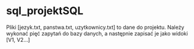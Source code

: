 # sql_projektSQL
Pliki [jezyk.txt, panstwa.txt, uzytkownicy.txt] to dane do projektu. Należy wykonać pięć zapytań do bazy danych, a następnie zapisać je jako widoki [V1, V2...]
